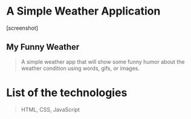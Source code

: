 # A Simple Weather Application

[screenshot]

## My Funny Weather

> A simple weather app that will show some funny humor about the weather condition using words, gifs, or images.

# List of the technologies

> HTML, CSS, JavaScript

